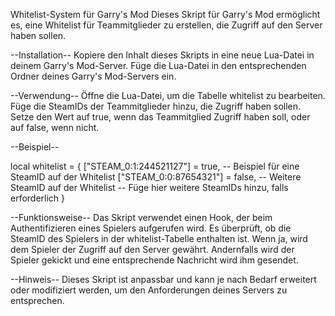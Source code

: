 Whitelist-System für Garry's Mod
Dieses Skript für Garry's Mod ermöglicht es, eine Whitelist für Teammitglieder zu erstellen, die Zugriff auf den Server haben sollen.

--Installation--
Kopiere den Inhalt dieses Skripts in eine neue Lua-Datei in deinem Garry's Mod-Server.
Füge die Lua-Datei in den entsprechenden Ordner deines Garry's Mod-Servers ein.

--Verwendung--
Öffne die Lua-Datei, um die Tabelle whitelist zu bearbeiten.
Füge die SteamIDs der Teammitglieder hinzu, die Zugriff haben sollen.
Setze den Wert auf true, wenn das Teammitglied Zugriff haben soll, oder auf false, wenn nicht.

--Beispiel--

local whitelist = {
    ["STEAM_0:1:244521127"] = true, -- Beispiel für eine SteamID auf der Whitelist
    ["STEAM_0:0:87654321"] = false, -- Weitere SteamID auf der Whitelist
    -- Füge hier weitere SteamIDs hinzu, falls erforderlich
}


--Funktionsweise--
Das Skript verwendet einen Hook, der beim Authentifizieren eines Spielers aufgerufen wird. Es überprüft, ob die SteamID des Spielers in der whitelist-Tabelle enthalten ist.
Wenn ja, wird dem Spieler der Zugriff auf den Server gewährt. Andernfalls wird der Spieler gekickt und eine entsprechende Nachricht wird ihm gesendet.

--Hinweis--
Dieses Skript ist anpassbar und kann je nach Bedarf erweitert oder modifiziert werden, um den Anforderungen deines Servers zu entsprechen.
